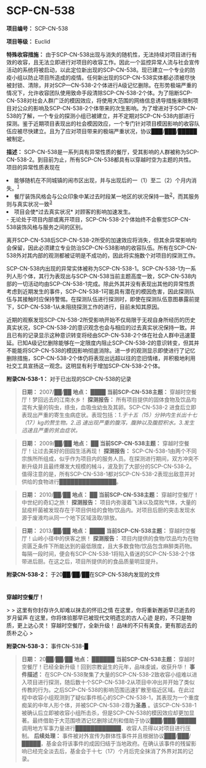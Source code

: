 # SCP-CN-538

**项目编号：** SCP-CN-538

**项目等级：** Euclid

**特殊收容措施：** 由于SCP-CN-538出现与消失的随机性，无法持续对项目进行有效的收容，且无法立即进行对项目的收容工作。因此一个监控异常人流与社会宣传活动的系统将被启动，以此定位新出现的SCP-CN-538。现已建立一个专业的防疫小组以防止项目所造成的疫情。任何新出现的SCP-CN-538实体都必须被尽快被封锁、清除，并对SCP—CN-538-2个体进行A级记忆删除。在形势极端严重的情况下，允许收容团队使用致命手段清除SCP-CN-538-2个体。为了阻断SCP-CN-538对社会人群广泛的模因效应，将使用大范围的网络信息诱导措施来限制项目对公众的影响及SCP-CN-538-2个体带来的次生影响。为了增进对于SCP-CN-538的了解，一个专业的探测小组已被建立，并不定期对SCP-CN-538内部进行探测。鉴于近期项目表现出的社会模因效应，一个专门针对项目模因影响的收容队伍应被尽快建立。且为了应对项目带来的极端严重状况，协议███/███/█████被制定。

**描述：** SCP-CN-538是一系列具有异常性质的餐厅，受其影响的人群被称为SCP-CN-538-2。到目前为止，所有SCP-CN-538都具有以穿越时空为主题的共性。
项目的异常性质表现在

<li>&#33021;&#22815;&#38543;&#26426;&#22312;&#19981;&#21516;&#22478;&#38215;&#30340;&#38393;&#24066;&#21306;&#20986;&#29616;&#65292;&#24182;&#19982;&#20986;&#29616;&#21518;&#30340;&#19968;&#65288;1&#65289;&#33267;&#20108;&#65288;2&#65289;&#20010;&#26376;&#20869;&#28040;&#22833;&#12290;<sup class='footnoteref'><a shape='rect' class='footnoteref' id='footnoteref-1' href='javascript:;' onclick='WIKIDOT.page.utils.scrollToReference(&apos;footnote-1&apos;)'>1</a></sup></li><li>&#39184;&#21381;&#35013;&#39280;&#39118;&#26684;&#20250;&#19982;&#20844;&#20247;&#21360;&#35937;&#20013;&#26576;&#36807;&#21435;&#26102;&#27573;&#26576;&#19968;&#22320;&#21306;&#30340;&#29366;&#20917;&#20445;&#25345;&#19968;&#33268;<sup class='footnoteref'><a shape='rect' class='footnoteref' id='footnoteref-2' href='javascript:;' onclick='WIKIDOT.page.utils.scrollToReference(&apos;footnote-2&apos;)'>2</a></sup>&#65292;&#32780;&#20854;&#26381;&#21153;&#21017;&#19982;&#30495;&#23454;&#29366;&#20917;&#19968;&#33268;<sup class='footnoteref'><a shape='rect' class='footnoteref' id='footnoteref-3' href='javascript:;' onclick='WIKIDOT.page.utils.scrollToReference(&apos;footnote-3&apos;)'>3</a></sup></li><li>&#39033;&#30446;&#20250;&#20351;*&#36807;&#21435;&#30495;&#23454;&#29366;&#20917;* &#23545;&#39038;&#23458;&#30340;&#24433;&#21709;&#21152;&#36895;&#21457;&#29983;&#12290;</li>- 无论处于项目内部或离开项目，SCP-CN-538-2个体始终不会察觉SCP-CN-538装饰风格与服务之间的区别。

离开SCP-CN-538后SCP-CN-538-2所受的加速效应将消失，但其余异常影响均会保留，因此必须建立专业防治SCP-CN-538影响的收容队伍。所有在SCP-CN-538外对其内部的观测都被证明是不成功的，因此将实施数个对项目的探测工作。

SCP-CN-538内出现的异常实体被称为SCP-CN-538-1。SCP-CN-538-1为一系列人形个体，其行为表现出与SCP-CN-538当前主题高度一致，SCP-CN-538内部的一切活动均由SCP-CN-538-1完成。除此外其并没有表现出其他的异常性质考虑到近期发生的事件，SCP-CN-538-1可能具有潜在的模因危害，因此探测队伍与其接触时应保持警惕。在探测队伍进行探测时，即使在探测队伍意图暴露前提下，SCP-CN-538-1从未阻挠探测工作的进行，目前未知其原因。

近期的观察发现SCP-CN-538-2所受影响开始不仅局限于无视自身所经历的历史真实状况，SCP-CN-538-2的意识观念也会与相应的过去真实状况保持一致。并且已有的记录显示这种意识转变将经由SCP-CN-538-2个体在社会人群中迅速蔓延。已知A级记忆删除能够在一定限度内阻止SCP-CN-538-2的意识转变，但其并不能能将SCP-CN-538的模因影响彻底消除。进一步的观测显示即使进行了记忆删除措施，SCP-CN-538-2个体仍将表现出远超以往的恋旧情绪，并积极地利用社交工具宣扬这一观念。这明显有利于增加SCP-CN-538-2个体。

**附录CN-538-1：** 对于已出现的SCP-CN-538的记录


> **日期：** 2007/██/██
**地点：** ████
**当前SCP-CN-538主题：** 穿越时空餐厅！梦回远去的江南水乡！
**探测报告：** 所有项目提供的固体食物及饮品均混有大量的钩虫，绦虫，血吸虫幼虫及其卵。SCP-CN-538-2 进食后立即表现出严重的寄生虫病症状。表现包括：*1.于十五（15）分钟内生长出十七（17）kg的赘生物。2.迅 速出现严重的腹泻，腹肿以及腹腔积水。3.发生迅速且严重的贫血症状。* 
> 


> **日期：** 2009/██/██
**地点：** ██
**当前SCP-CN-538主题：** 穿越时空餐厅！让过去美好的田园生活再现！
**探测报告：** SCP-CN-538-1由两个不同宗族所所组成，似乎作为项目内的服务人员。在探测进行期间，双方冲突不断升级并且最终爆发大规模的械斗，波及到了大部分的SCP-CN-538-2。值得注意的是，所有SCP-CN-538-1都对SCP-CN-538-2表现出敌意并对供给的食物进行███████████████。
> 


> **日期：** 2010/██/██
**地点：** ██
**当前SCP-CN-538主题：** 穿越时空餐厅！中世纪的奇幻之旅！
**探测报告：** 项目内弥漫着飞沫以及腐败气体，大量的鼠疫杆菌被发现存在于项目供给的食物/饮品内。对项目后厨的突击发现水源于废液均从同一个地下区域汲取/排放。
> 


> **日期：** 2013/██/██
**地点：** ████
**当前SCP-CN-538主题：** 穿越时空餐厅！山岭小径中的侠客之旅！
**探测报告：** 项目内提供的食物/饮品均为在物资匮乏条件下所能达到的最低限度，且大多数食物/饮品包含麻醉类药物。每隔一段时间，便会有SCP-CN-538-1将陷入昏迷的SCP-CN-538-2个体带进后厨。在这之后，项目所提供的的食品质量明显提升。
> 

**附录CN-538-2：** 于20██/██/██在SCP-CN-538内发现的文件


> <h1 id='toc0'>
 <strong>&#31359;&#36234;&#26102;&#31354;&#39184;&#21381;&#65281;</strong>
</h1>> 
> 
这里有你封存许久却难以抹去的怀旧之情
在这里，你将重新邂逅早已逝去的岁月留声
在这里，你将体验那早已被现代文明遗忘的古人心迹
是的，不只是物质，更上达心灵！
穿越时空餐厅，全新升级！
品味的不只有美食，更有那远去的质朴之心
> 

**附录CN-538-3：** 事件CN-538-█


> **日期：** 20██/██/██
**地点：** ██████
**当前SCP-CN-538主题：** 穿越时空餐厅！已经全新升级！回到宗教诞生的元年，品味虔诚，收获升华！
**事件描述：** 在SCP-CN-538聚集了大量的SCP-CN-538-2致收容小组难以进入项目进行探测，随后数十个SCP-CN-538-2从项目中冲出并开始了类似传教的行为。之后SCP-CN-538的影响范围迅速扩散至临近区域。在此过程中收容小组观测到了疑似事件核心的SCP-CN-538-1，其表现为一个重度痴呆的中年人形个体，并被SCP-CN-538-2尊为**圣愚** 。该SCP-CN-538-1被确认后立即被收容小组所击杀，但是SCP-CN-538的模因效应却更加显著。最终借助于大范围喷洒记忆删除试剂和借助于协议███/███/█████调用地方军事力量进行████████████，收容人员得以对项目进行压制。
**后续处理：** 事件被对外宣传为群体性事件并且根据协议███/███/█████，基金会将该事件的成因归结于当地政府。在确认该事件的残留影响已经完全淡去后，基金会于十七（17）个月后完全抹消了外界对其的记录。
> 




